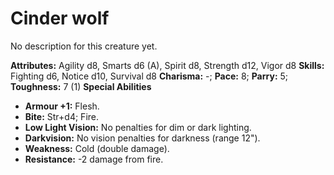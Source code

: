 # Cinder wolf

No description for this creature yet.

**Attributes:** Agility d8, Smarts d6 (A), Spirit d8, Strength d12,
Vigor d8
**Skills:** Fighting d6, Notice d10, Survival d8
**Charisma:** -; **Pace:** 8; **Parry:** 5; **Toughness:** 7 (1)
**Special Abilities**

- **Armour +1:** Flesh.
- **Bite:** Str+d4; Fire.
- **Low Light Vision:** No penalties for dim or dark lighting.
- **Darkvision:** No vision penalties for darkness (range 12").
- **Weakness:** Cold (double damage).
- **Resistance:** -2 damage from fire.
